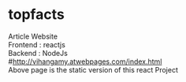 # topfacts
Article Website <br>
Frontend : reactjs <br>
Backend : NodeJs <br>
#http://vihangamy.atwebpages.com/index.html <br>
Above page is the static version of this react Project
